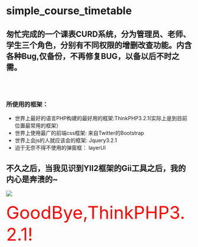 # simple_course_timetable
## 匆忙完成的一个课表CURD系统，分为管理员、老师、学生三个角色，分别有不同权限的增删改查功能。内含各种Bug,仅备份，不再修复BUG，以备以后不时之需。
<br><br>

### 所使用的框架：  


- 世界上最好的语言PHP构建的最好用的框架:ThinkPHP3.2.1(实际上是到目前位置最常用的框架）
- 世界上使用最广的前端css框架: 来自Twitter的Bootstrap
- 世界上会js的人就应该会的框架: Jquery3.2.1
- 迫于无奈不得不使用的弹窗框： layerUI

## 不久之后，当我见识到YII2框架的Gii工具之后，我的内心是奔溃的~
<img src="http://oumh6gonh.bkt.clouddn.com/17-12-31/70667316.jpg" />


<font size="150" color="red">GoodBye,ThinkPHP3.2.1!</font>

